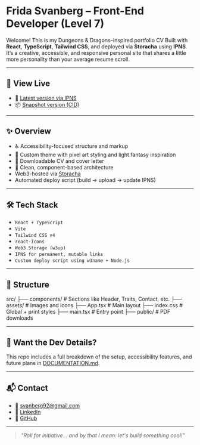 # Frida Svanberg – Front-End Developer (Level 7)

Welcome! This is my Dungeons & Dragons–inspired portfolio CV Built with **React**, **TypeScript**, **Tailwind CSS**, and deployed via **Storacha** using **IPNS**. It’s a creative, accessible, and responsive personal site that shares a little more personality than your average resume scroll.

---

## 🚀 View Live

- 🔁 [Latest version via IPNS](https://w3s.link/ipns/k51qzi5uqu5dhxnxzz4sp2jre8zjvase81v91eznzvryktifym02hwohhavfh0)
- 📦 [Snapshot version (CID)](https://bafybeigy63vydajfts7axgjjxllgexc5twxcfrb2gumrkfsj72bwtkqwia.ipfs.w3s.link/)

---

## ✨ Overview

- ♿ Accessibility-focused structure and markup
- 🎨 Custom theme with pixel art styling and light fantasy inspiration
- 📄 Downloadable CV and cover letter
- 🔧 Clean, component-based architecture
- Web3-hosted via [Storacha](https://storacha.network/)
- Automated deploy script (build → upload → update IPNS)

---

## 🛠️ Tech Stack

- `React + TypeScript`
- `Vite`
- `Tailwind CSS v4`
- `react-icons`
- `Web3.Storage (w3up)`
- `IPNS for permanent, mutable links`
- `Custom deploy script using w3name + Node.js`

---

## 📁 Structure

src/
├── components/ # Sections like Header, Traits, Contact, etc.
├── assets/ # Images and icons
├── App.tsx # Main layout
├── index.css # Global + print styles
├── main.tsx # Entry point
├── public/ # PDF downloads

---

## 🧙 Want the Dev Details?

This repo includes a full breakdown of the setup, accessibility features, and future plans in [DOCUMENTATION.md](./DOCUMENTATION.md).

---

## 📬 Contact

- 📧 svanberg92@gmail.com
- 💼 [LinkedIn](https://www.linkedin.com/in/fridasvanberg)
- 🐙 [GitHub](https://github.com/FridaSvanberg)

---

> _"Roll for initiative... and by that I mean: let's build something cool!"_
